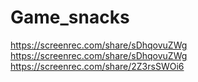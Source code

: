 ﻿# Game_snacks
 
https://screenrec.com/share/sDhqovuZWg
https://screenrec.com/share/sDhqovuZWg
https://screenrec.com/share/2Z3rsSWOi6
